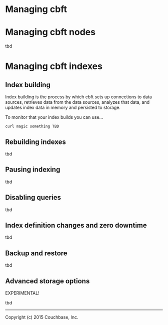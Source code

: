 # Managing cbft

# Managing cbft nodes

tbd

# Managing cbft indexes

## Index building

Index building is the process by which cbft sets up connections to
data sources, retrieves data from the data sources, analyzes that
data, and updates index data in memory and persisted to storage.

To monitor that your index builds you can use...

    curl magic something TBD

## Rebuilding indexes

tbd

## Pausing indexing

tbd

## Disabling queries

tbd

## Index definition changes and zero downtime

tbd

## Backup and restore

tbd

## Advanced storage options

EXPERIMENTAL!

tbd

---

Copyright (c) 2015 Couchbase, Inc.
